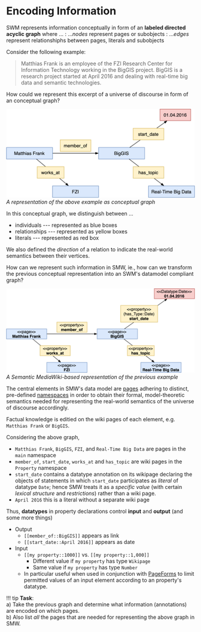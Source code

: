 # Encoding Information

SWM represents information conceptually in form of an **labeled directed acyclic graph** where ...
: ...*nodes* represent pages or subobjects
: ...*edges* represent relationshiphs between pages, literals and subobjects 

Consider the following example:

> Matthias Frank is an employee of the FZI Research Center for Information Technology working in the BigGIS project. BigGIS is a research project started at April 2016 and dealing with real-time big data and semantic technologies.

How could we represent this excerpt of a universe of discourse in form of an conceptual graph?


![Example](../../figures/data_model.png) _A representation of the above example as conceptual graph_

In this conceptual graph, we distinguish between ...

* individuals --- represented as blue boxes
* relationships --- represented as yellow boxes
* literals --- represented as red box

We also defined the *direction* of a relation to indicate the real-world semantics between their vertices.

How can we represent such information in SMW, ie., how can we transform the previous conceptual representation into an SWM's datamodel compliant graph?

![Example](../../figures/data_model_w_stereotypes.png) _A Semantic MediaWiki-based representation of the previous example_

The central elements in SMW's data model are [pages](./page.md) adhering to distinct, pre-defined [namespaces](./namespaces.md) in order to obtain their formal, model-theoretic semantics needed for representing the real-world semantics of the universe of discourse accordingly.

Factual knowledge is editied on the wiki pages of each element, e.g. `Matthias Frank` or `BigGIS`.

Considering the above graph, 

* `Matthias Frank`, `BigGIS`, `FZI`, and `Real-Time Big Data` are pages in the `main` namespace
* `member_of`, `start_date`, `works_at` and `has_topic` are wiki pages in the `Property` namespace
* `start_date` contains a datatype annotation on its wikipage declaring the objects of statements in which `start_date` participates as *literal* of datatype `Date`; hence SMW treats it as a *specific value* (with certain *lexical structure* and *restrictions*) rather than a wiki page.
* `April 2016` this is a literal without a separate wiki page

Thus, **datatypes** in property declarations control **input** and **output** (and some more things)

* Output  
    * `[[member_of::BigGIS]]` appears as link  
    * `[[start_date::April 2016]]` appears as date
* Input  
    * `[[my property::1000]]` vs. `[[my property::1,000]]`  
        * Different value if `my property` has type `Wikipage`  
        * Same value if `my property` has type `Number`
    * In particular useful when used in conjunction with [PageForms](https://www.mediawiki.org/wiki/Extension:Page_Forms) to limit permitted values of an input element according to an property's datatype.


!!! tip
    **Task**:  
    a) Take the previous graph and determine what information (annotations) are encoded on which pages.  
    b) Also list _all_ the pages that are needed for representing the above graph in SMW.



